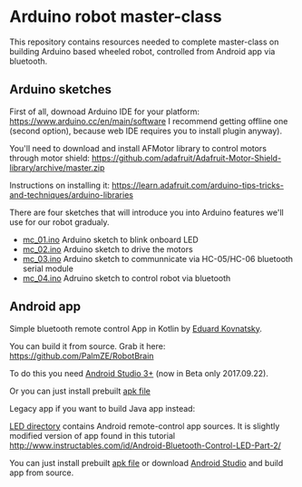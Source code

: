 # Arduino robot master-class #

This repository contains resources needed to complete master-class on building Arduino based wheeled robot, controlled from Android app via bluetooth.

## Arduino sketches ##

First of all, downoad Arduino IDE for your platform: https://www.arduino.cc/en/main/software
I recommend getting offline one (second option), because web IDE requires you to install plugin anyway).

You'll need to download and install AFMotor library to control motors through motor shield: https://github.com/adafruit/Adafruit-Motor-Shield-library/archive/master.zip

Instructions on installing it: https://learn.adafruit.com/arduino-tips-tricks-and-techniques/arduino-libraries

There are four sketches that will introduce you into Arduino features we'll use for our robot gradualy.

* [mc_01.ino](../master/mc_01.ino) Arduino sketch to blink onboard LED
* [mc_02.ino](../master/mc_02.ino) Arduino sketch to drive the motors
* [mc_03.ino](../master/mc_03.ino) Arduino sketch to communnicate via HC-05/HC-06 bluetooth serial module
* [mc_04.ino](../master/mc_04.ino) Adruino sketch to control robot via bluetooth

## Android app ##

Simple bluetooth remote control App in Kotlin by [Eduard Kovnatsky](https://github.com/PalmZE).

You can build it from source. Grab it here: https://github.com/PalmZE/RobotBrain

To do this you need [Android Studio 3+](https://developer.android.com/studio/preview/index.html) (now in Beta only 2017.09.22).

Or you can just install prebuilt [apk file](../master/RobotBrain.apk)


Legacy app if you want to build Java app instead:

[LED directory](../master/LED) contains Android remote-control app sources. It is slightly modified version of app found in this tutorial http://www.instructables.com/id/Android-Bluetooth-Control-LED-Part-2/

You can just install prebuilt [apk file](../master/rc.apk) or download [Android Studio](https://developer.android.com/studio/index.html) and build app from source.

